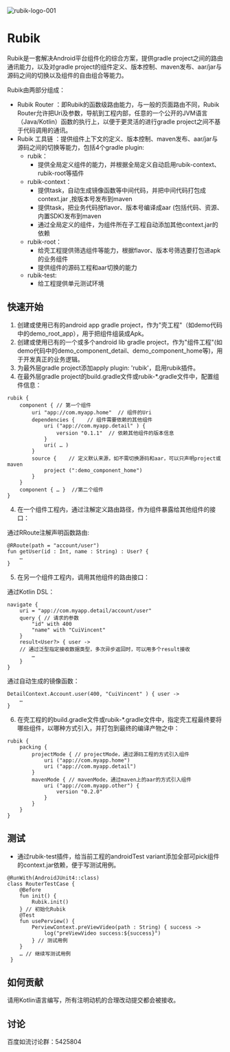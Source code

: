 ![rubik-logo-001](https://user-images.githubusercontent.com/7745189/174275733-ff1ec56e-82ea-4c3b-86de-b2b07d258842.jpeg)
# Rubik
Rubik是一套解决Android平台组件化的综合方案，提供gradle project之间的路由通讯能力，以及对gradle project的组件定义、版本控制、maven发布、aar/jar与源码之间的切换以及组件的自由组合等能力。

Rubik由两部分组成：
* Rubik Router ：即Rubik的函数级路由能力，与一般的页面路由不同，Rubik Router允许把Uri及参数，导航到工程内部，任意的一个公开的JVM语言（Java/Kotlin）函数的执行上，以便于更灵活的进行gradle project之间不基于代码调用的通讯。
* Rubik 工具链 ：提供组件上下文的定义、版本控制、maven发布、aar/jar与源码之间的切换等能力，包括4个gradle plugin:
    + rubik：
        - 提供全局定义组件的能力，并根据全局定义自动启用rubik-context、rubik-root等插件
    + rubik-context：
        - 提供task，自动生成镜像函数等中间代码，并把中间代码打包成context.jar ,按版本号发布到maven
        - 提供task，把业务代码按flavor、版本号编译成aar (包括代码、资源、内置SDK)发布到maven
        - 通过全局定义的组件，为组件所在子工程自动添加其他context.jar的依赖
    + rubik-root：
        - 给壳工程提供筛选组件等能力，根据flavor、版本号筛选要打包进apk的业务组件
        - 提供组件的源码工程和aar切换的能力
    + rubik-test:
        - 给工程提供单元测试环境
        
## 快速开始
1. 创建或使用已有的android app gradle project，作为"壳工程"（如demo代码中的demo_root_app），用于把组件组装成Apk。
2. 创建或使用已有的一个或多个android lib gradle project，作为"组件工程"(如demo代码中的demo_component_detail、demo_component_home等)，用于开发真正的业务逻辑。
3. 为最外层gradle project添加apply plugin: 'rubik'，启用rubik插件。
4. 在最外层gradle project的build.gradle文件或rubik-*.gradle文件中，配置组件信息：
```
rubik {
    component { // 第一个组件
        uri "app://com.myapp.home"  // 组件的Uri
        dependencies {    // 组件需要依赖的其他组件
            uri ("app://com.myapp.detail" ) { 
                version "0.1.1"  // 依赖其他组件的版本信息
            }
            uri( … ) 
        }
        source {    // 定义默认来源，如不需切换源码和aar，可以只声明project或maven
            project (":demo_component_home") 
        }
    }
    component { … }  //第二个组件
} 
```
4. 在一个组件工程内，通过注解定义路由路径，作为组件暴露给其他组件的接口：
    
通过RRoute注解声明函数路由:
```
@RRoute(path = "account/user") 
fun getUser(id : Int, name : String) : User? { 
    …
}
```
5. 在另一个组件工程内，调用其他组件的路由接口：
   
通过Kotlin DSL：
```
navigate {
    uri = "app://com.myapp.detail/account/user"
    query { // 请求的参数
        "id" with 400
        "name" with "CuiVincent" 
    }
    result<User?> { user -> 
    // 通过泛型指定接收数据类型，多次异步返回时，可以用多个result接收
        …
    }
} 
```
   

通过自动生成的镜像函数：
```
DetailContext.Account.user(400, "CuiVincent" ) { user ->
    …
}
```
6. 在壳工程的的build.gradle文件或rubik-*.gradle文件中，指定壳工程最终要将哪些组件，以哪种方式引入，并打包到最终的编译产物之中：
```
rubik {	
    packing {
        projectMode { // projectMode，通过源码工程的方式引入组件
            uri ("app://com.myapp.home")
            uri ("app://com.myapp.detail")
        }
        mavenMode { // mavenMode，通过maven上的aar的方式引入组件
            uri ("app://com.myapp.other") {
                version "0.2.0" 
            }
        }
    }
} 
```
## 测试
* 通过rubik-test插件，给当前工程的androidTest variant添加全部可pick组件的context.jar依赖，便于写测试用例。
```
@RunWith(AndroidJUnit4::class)
class RouterTestCase {
    @Before
    fun init() {
        Rubik.init()
    } // 初始化Rubik
    @Test
    fun usePerview() {
        PerviewContext.preViewVideo(path : String) { success ->
            log("preViewVideo success:${success}")
        } // 测试用例
    }
    … // 继续写测试用例
 }

```

## 如何贡献
请用Kotlin语言编写，所有注明动机的合理改动提交都会被接收。


## 讨论
百度如流讨论群：5425804
